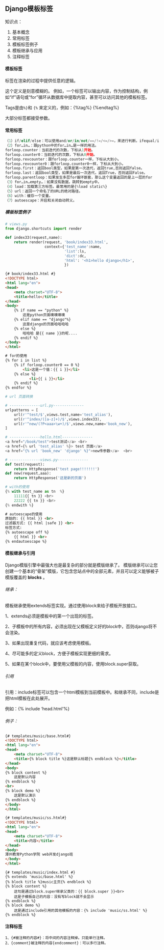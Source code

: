 ## Django模板标签

知识点：

1. 基本概念
2. 常用标签
3. 模板标签例子
4. 模板继承与应用
5. 注释标签


#### 模板标签 

标签在渲染的过程中提供任意的逻辑。

这个定义是刻意模糊的。 例如，一个标签可以输出内容，作为控制结构，例如“if”语句或“for”循环从数据库中提取内容，甚至可以访问其他的模板标签。

Tags是由`%}`和 `{%` 来定义的，例如：{%tag%} {%endtag%}

大部分标签都接受参数。

#### 常用标签

```python
（1）if/elif/else：可以使用and/or/in/not/==/!=/<=/>=，来进行判断。ifequal/ifnotequal
（2）for…in…：跟python中的for…in…是一样的用法。
forloop.counter：当前迭代的次数，下标从1开始。
forloop.counter0：当前迭代的次数，下标从0开始。
forloop.revcounter：跟forloop.counter一样，下标从大到小。
forloop.revcounter0：跟forloop.counter0一样，下标从大到小。
forloop.first：返回bool类型，如果是第一次迭代，返回true,否则返回false。
forloop.last：返回bool类型，如果是最后一次迭代，返回True，否则返回False。
forloop.parentloop：如果发生多层for循环嵌套，那么这个变量返回的是上一层的for
（3）for…in…empty…：如果没有数据，跳转到empty中。
（4）load：加载第三方标签。最常用的是{%load static%}
（5）url：返回一个命名了的URL的绝对路径。
（6）with：缓存一个变量。
（7）autoescape：开启和关闭自动转义。
```

##### 模板标签例子

```python
# views.py
from django.shortcuts import render

def index33(request,name):
    return render(request, 'book/index33.html',
                  context={'test_name':name,
                           'list':ls,
                           'dict':dc,
                           'html': '<h1>hello django</h1>',
                           })
```

```html
{# book/index33.html #}
<!DOCTYPE html>
<html lang="en">
<head>
    <meta charset="UTF-8">
    <title>hello</title>
</head>
<body>
    {% if name == "python" %}
        这是python页面噢噢噢噢
    {% elif name == "django"%}
        这是django的页面哈哈哈哈
    {% else %}
        哈哈哈 是{{ name }}的呢....
    {% endif %}
</body>
</html>
```

```html
# for的使用
{% for i in list %}
    {% if forloop.counter0 == 0 %}
        <li>这是一个值：{{ i }}</li>
    {% else %}
           <li>{{ i }}</li>
    {% endif %}
{% endfor %}
```

```python
# url 页面转换

# --------------url.py--------------
urlpatterns = [
    url(r'^test/$',views.test,name='test_alias'),
    url(r'^index/([a-z]+)/$',views.index33),
    url(r'^new/(?P<aaa>\w+)/$',views.new,name='book_new'),
]

# --------------hello.html--------------
<a href="/book/test">test测试</a> <br>
<a href={% url 'test_alias' %}> test 页面</a>
<a href="{% url 'book_new' 'django' %}">new传参数</a>  <br>

# --------------views.py--------------
def test(request):
    return HttpResponse('test page!!!!!!!')
def new(request,aaa):
    return HttpResponse('这是新的页面')    
```

```python
# with的使用
{% with test_name as tn  %}
    11111{{ tn }} <br>
    22222 {{ tn }} <br>
{% endwith %}
```

```html
# autoescape的使用
原始的: {{ html }} <br>
过滤器方式: {{ html |safe }} <br>
标签方式:
{% autoescape off %}
    {{ html }} <br>
{% endautoescape %}

```

#### 模板继承与引用

Django模版引擎中最强大也是最复杂的部分就是模版继承了。 模版继承可以让您创建一个基本的“骨架”模版，它包含您站点中的全部元素，并且可以定义能够被子模版覆盖的 **blocks** 。

###### 继承：

模板继承使用extends标签实现。通过使用block来给子模板开放接口。

1、extends必须是模板中的第一个出现的标签。

2、子模板中的所有内容，必须出现在父模板定义好的block中，否则django将不会渲染。

3、如果出现重复代码，就应该考虑使用模板。

4、尽可能多的定义block，方便子模板实现更细的需求。

5、如果在某个block中，要使用父模板的内容，使用block.super获取。

###### 引用

引用：include标签可以包含一个html模板到当前模板中。和继承不同，include是把html模板在此处展开。

例如：{% include ‘head.html’%}

###### 例子：

```html
{# templates/music/base.html#}   
<!DOCTYPE html>
<html lang="en">
<head>
    <meta charset="UTF-8">
    <title>{% block title %}这是默认标题{% endblock %}</title>
</head>
<body>
{% block content %}
    这是默认内容
{% endblock %}
<br>
{% block demo %}
    这是默认演示
{% endblock %}
</body>
</html>
```

```html
{# templates/music/ss.html#}
<!DOCTYPE html>
<html lang="en">
<head>
    <meta charset="UTF-8">
    <title>内容</title>
</head>
<body>
潭州教育Python学院 web开发django班
</body>
</html>
```

```php+HTML
{# templates/music/index.html #}
{% extends 'music/base.html' %}
{% block title %}music主页{% endblock %}
{% block content %}
    这句是通过block.super继承父类的：{{ block.super }}<br>
    这是子模板自己的内容：没有写block就不会显示
{% endblock %}
{% block demo %}
    这是通过include引用的其他模板的内容：{% include 'music/ss.html' %}
{% endblock %}
```

#### 注释标签

```
1、{#被注释的内容#}：将中间的内容注释掉。只能单行注释。
2、{comment}被注释的内容{endcomment}：可以多行注释。
```
